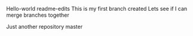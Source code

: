 Hello-world
 readme-edits
This is my first branch created
Lets see if I can merge branches together

Just another repository
 master
